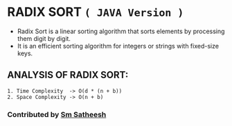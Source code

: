 # RADIX SORT `( JAVA Version )`

* Radix Sort is a linear sorting algorithm that sorts elements by processing them digit by digit. 
* It is an efficient sorting algorithm for integers or strings with fixed-size keys. 

## ANALYSIS OF RADIX SORT:
	
	1. Time Complexity  -> O(d * (n + b))
	2. Space Complexity -> O(n + b)

### Contributed by [Sm Satheesh]( https://github.com/smsatheesh )